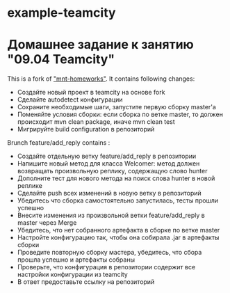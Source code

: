 # example-teamcity
# Домашнее задание к занятию "09.04 Teamcity"
This is a fork of ["mnt-homeworks"](https://github.com/netology-code/mnt-homeworks/tree/master/09-ci-04-teamcity).
 It contains following changes:
* Создайте новый проект в teamcity на основе fork
* Сделайте autodetect конфигурации
* Сохраните необходимые шаги, запустите первую сборку master'a
* Поменяйте условия сборки: если сборка по ветке master, то должен происходит mvn clean package, иначе mvn clean test
* Мигрируйте build configuration в репозиторий

Brunch feature/add_reply contains :
* Создайте отдельную ветку feature/add_reply в репозитории
* Напишите новый метод для класса Welcomer: метод должен возвращать произвольную реплику, содержащую слово hunter
* Дополните тест для нового метода на поиск слова hunter в новой реплике
* Сделайте push всех изменений в новую ветку в репозиторий
* Убедитесь что сборка самостоятельно запустилась, тесты прошли успешно
* Внесите изменения из произвольной ветки feature/add_reply в master через Merge
* Убедитесь, что нет собранного артефакта в сборке по ветке master
* Настройте конфигурацию так, чтобы она собирала .jar в артефакты сборки
* Проведите повторную сборку мастера, убедитесь, что сбора прошла успешно и артефакты собраны
* Проверьте, что конфигурация в репозитории содержит все настройки конфигурации из teamcity
* В ответ предоставьте ссылку на репозиторий
